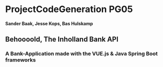 # ProjectCodeGeneration PG05
#### Sander Baak, Jesse Kops, Bas Hulskamp

## Behoooold, The Inholland Bank API

### A Bank-Application made with the VUE.js & Java Spring Boot frameworks
